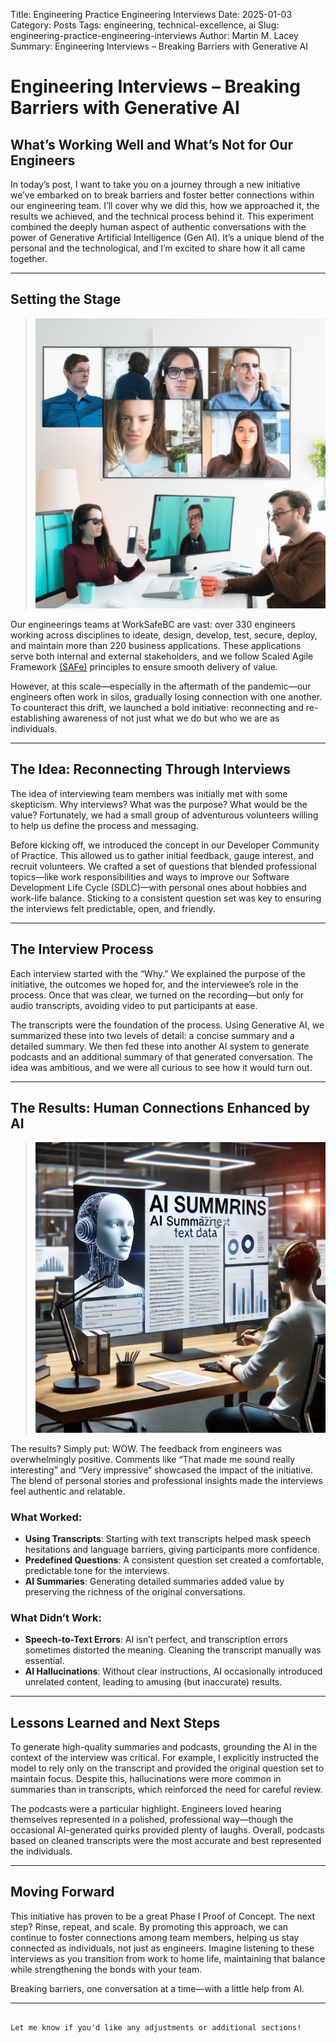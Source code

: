 Title: Engineering Practice Engineering Interviews
Date: 2025-01-03
Category: Posts 
Tags: engineering, technical-excellence, ai
Slug: engineering-practice-engineering-interviews
Author: Martin M. Lacey
Summary: Engineering Interviews – Breaking Barriers with Generative AI

# Engineering Interviews – Breaking Barriers with Generative AI

## What’s Working Well and What’s Not for Our Engineers

In today’s post, I want to take you on a journey through a new initiative we’ve embarked on to break barriers and foster better connections within our engineering team. I’ll cover why we did this, how we approached it, the results we achieved, and the technical process behind it. This experiment combined the deeply human aspect of authentic conversations with the power of Generative Artificial Intelligence (Gen AI). It’s a unique blend of the personal and the technological, and I’m excited to share how it all came together.

---

## Setting the Stage
>
> ![Engineers working Remotely](../images/engineering-practice-engineering-interviews-2.png)
>

Our engineerings teams at WorkSafeBC are vast: over 330 engineers working across disciplines to ideate, design, develop, test, secure, deploy, and maintain more than 220 business applications. These applications serve both internal and external stakeholders, and we follow Scaled Agile Framework [(SAFe)](https://scaledagileframework.com/) principles to ensure smooth delivery of value. 

However, at this scale—especially in the aftermath of the pandemic—our engineers often work in silos, gradually losing connection with one another. To counteract this drift, we launched a bold initiative: reconnecting and re-establishing awareness of not just what we do but who we are as individuals.

---

## The Idea: Reconnecting Through Interviews

The idea of interviewing team members was initially met with some skepticism. Why interviews? What was the purpose? What would be the value? Fortunately, we had a small group of adventurous volunteers willing to help us define the process and messaging.

Before kicking off, we introduced the concept in our Developer Community of Practice. This allowed us to gather initial feedback, gauge interest, and recruit volunteers. We crafted a set of questions that blended professional topics—like work responsibilities and ways to improve our Software Development Life Cycle (SDLC)—with personal ones about hobbies and work-life balance. Sticking to a consistent question set was key to ensuring the interviews felt predictable, open, and friendly.

---

## The Interview Process

Each interview started with the “Why.” We explained the purpose of the initiative, the outcomes we hoped for, and the interviewee’s role in the process. Once that was clear, we turned on the recording—but only for audio transcripts, avoiding video to put participants at ease.

The transcripts were the foundation of the process. Using Generative AI, we summarized these into two levels of detail: a concise summary and a detailed summary. We then fed these into another AI system to generate podcasts and an additional summary of that generated conversation. The idea was ambitious, and we were all curious to see how it would turn out.

---

## The Results: Human Connections Enhanced by AI
>
> ![Interviews Augmented with Gen AI](../images/engineering-practice-engineering-interviews-1.png)
>


The results? Simply put: WOW. The feedback from engineers was overwhelmingly positive. Comments like “That made me sound really interesting” and “Very impressive” showcased the impact of the initiative. The blend of personal stories and professional insights made the interviews feel authentic and relatable.

### What Worked:
- **Using Transcripts**: Starting with text transcripts helped mask speech hesitations and language barriers, giving participants more confidence.
- **Predefined Questions**: A consistent question set created a comfortable, predictable tone for the interviews.
- **AI Summaries**: Generating detailed summaries added value by preserving the richness of the original conversations.

### What Didn’t Work:
- **Speech-to-Text Errors**: AI isn’t perfect, and transcription errors sometimes distorted the meaning. Cleaning the transcript manually was essential.
- **AI Hallucinations**: Without clear instructions, AI occasionally introduced unrelated content, leading to amusing (but inaccurate) results.

---

## Lessons Learned and Next Steps

To generate high-quality summaries and podcasts, grounding the AI in the context of the interview was critical. For example, I explicitly instructed the model to rely only on the transcript and provided the original question set to maintain focus. Despite this, hallucinations were more common in summaries than in transcripts, which reinforced the need for careful review.

The podcasts were a particular highlight. Engineers loved hearing themselves represented in a polished, professional way—though the occasional AI-generated quirks provided plenty of laughs. Overall, podcasts based on cleaned transcripts were the most accurate and best represented the individuals.

---

## Moving Forward

This initiative has proven to be a great Phase I Proof of Concept. The next step? Rinse, repeat, and scale. By promoting this approach, we can continue to foster connections among team members, helping us stay connected as individuals, not just as engineers. Imagine listening to these interviews as you transition from work to home life, maintaining that balance while strengthening the bonds with your team.

Breaking barriers, one conversation at a time—with a little help from AI.

---
``` 

Let me know if you'd like any adjustments or additional sections!